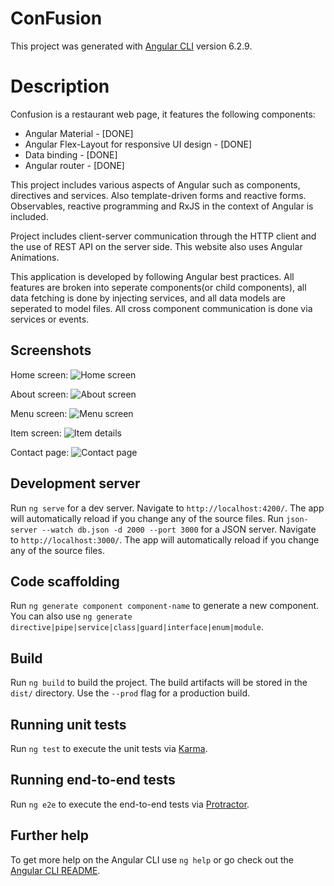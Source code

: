 # ConFusion

This project was generated with [Angular CLI](https://github.com/angular/angular-cli) version 6.2.9.

# Description
Confusion is a restaurant web page, it features the following components:

* Angular Material - [DONE]
* Angular Flex-Layout for responsive UI design - [DONE]
* Data binding - [DONE]
* Angular router - [DONE]

This project includes various aspects of Angular such as components, directives and services. Also template-driven forms and reactive forms.
Observables, reactive programming and RxJS in the context of Angular is included.

Project includes client-server communication through the HTTP client and the use of REST API on the server side.
This website also uses Angular Animations.

This application is developed by following Angular best practices.
All features are broken into seperate components(or child components), all data fetching is done by injecting services, and all data models are seperated to model files. 
All cross component communication is done via services or events.

## Screenshots
Home screen:
![Home screen](https://i.imgur.com/GFk5CxO.png)

About screen:
![About screen](https://i.imgur.com/hhehtOW.png)

Menu screen:
![Menu screen](https://i.imgur.com/typO2sI.png)

Item screen:
![Item details](https://i.imgur.com/ZWDYy9H.png)

Contact page:
![Contact page](https://i.imgur.com/5tR35FU.png)


## Development server

Run `ng serve` for a dev server. Navigate to `http://localhost:4200/`. The app will automatically reload if you change any of the source files.
Run `json-server --watch db.json -d 2000 --port 3000` for a JSON server. Navigate to `http://localhost:3000/`. The app will automatically reload if you change any of the source files.

## Code scaffolding

Run `ng generate component component-name` to generate a new component. You can also use `ng generate directive|pipe|service|class|guard|interface|enum|module`.

## Build

Run `ng build` to build the project. The build artifacts will be stored in the `dist/` directory. Use the `--prod` flag for a production build.

## Running unit tests

Run `ng test` to execute the unit tests via [Karma](https://karma-runner.github.io).

## Running end-to-end tests

Run `ng e2e` to execute the end-to-end tests via [Protractor](http://www.protractortest.org/).

## Further help

To get more help on the Angular CLI use `ng help` or go check out the [Angular CLI README](https://github.com/angular/angular-cli/blob/master/README.md).
